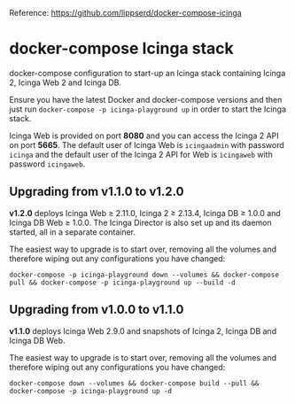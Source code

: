 Reference: https://github.com/lippserd/docker-compose-icinga

# docker-compose Icinga stack

docker-compose configuration to start-up an Icinga stack containing
Icinga 2, Icinga Web 2 and Icinga DB.

Ensure you have the latest Docker and docker-compose versions and
then just run `docker-compose -p icinga-playground up` in order to start the Icinga stack.

Icinga Web is provided on port **8080** and you can access the Icinga 2 API on port **5665**.
The default user of Icinga Web is `icingaadmin` with password `icinga` and
the default user of the Icinga 2 API for Web is `icingaweb` with password `icingaweb`.

## Upgrading from v1.1.0 to v1.2.0

**v1.2.0** deploys Icinga Web ≥ 2.11.0, Icinga 2 ≥ 2.13.4, Icinga DB ≥ 1.0.0 and Icinga DB Web ≥ 1.0.0.
The Icinga Director is also set up and its daemon started, all in a separate container.

The easiest way to upgrade is to start over, removing all the volumes and
therefore wiping out any configurations you have changed:

`docker-compose -p icinga-playground down --volumes && docker-compose pull && docker-compose -p icinga-playground up --build -d`


## Upgrading from v1.0.0 to v1.1.0

**v1.1.0** deploys Icinga Web 2.9.0 and snapshots of Icinga 2, Icinga DB and Icinga DB Web.

The easiest way to upgrade is to start over, removing all the volumes and
therefore wiping out any configurations you have changed:

`docker-compose down --volumes && docker-compose build --pull && docker-compose -p icinga-playground up -d`

